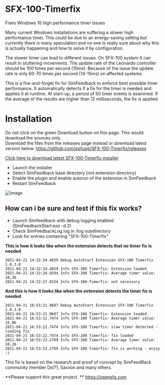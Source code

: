 # SFX-100-Timerfix
Fixes Windows 10 high performance timer issues

Many current Windows installations are suffering a slower high performance timer. This could be due to an energy-saving setting but currently there is many speculation and no one is really sure about why this is actually happening and how to solve it by configuration. 

The slower timer can lead to different issues. 
On SFX-100 system it can result in stuttering movements.
The update rate of the Leonardo controller should be 100 times per second (10ms). 
Because of the issue the update rate is only 60-70 times per second (14-15ms) on affected systems.

This is a fire-and-forget fix for SimFeedback to enforce best possible timer performance. 
It automatically detects if a fix for the timer is needed and applies it at runtime.
At start-up, a period of 50 timer events is examined. If the average of the results are higher than 12 milliseconds, the fix is applied.


# Installation  
Do not click on the green Download button on this page. This would download the sources only.  
Download the files from the releases page instead or download latest version below. 
https://github.com/ashupp/SFX-100-Timerfix/releases

[Click here to download latest SFX-100-Timerfix installer](https://github.com/ashupp/SFX-100-Timerfix/releases/latest/download/SFX-100-Timerfix-Setup.exe)


- Launch the installer
- Select SimFeedback base directory (not extension directory)
- Enable the plugin and enable autorun of the extension in SimFeedback
- Restart SimFeedback

![image](https://user-images.githubusercontent.com/1867828/115565650-d6b88b00-a2b9-11eb-9a04-24d6a345d4df.png)


## How can i be sure and test if this fix works?
- Launch Simfeedback with debug logging enabled (SimFeedbackStart.exe -d 2)
- Check SimFeedbackLog.log in /log subdirectory 
- Look for entries containing "SFX-100-Timerfix"

**This is how it looks like when the extension detects that no timer fix is needed**
```
2021-04-21 14:32:24.4039 Debug AutoStart Extension SFX-100 Timerfix 1.0.3.0
2021-04-21 14:32:24.4039 Info SFX-100 Timerfix: Extension loaded  
2021-04-21 14:32:24.9294 Info SFX-100 Timerfix: Average timer value: 10,36  
2021-04-21 14:32:27.0154 Info SFX-100-Timerfix: not necessary  
```

**And this is how it looks like when the extension detects the timer fix is needed**
```
2021-04-21 16:53:21.9687 Debug AutoStart Extension SFX-100 Timerfix 1.0.3.0
2021-04-21 16:53:21.9687 Info SFX-100 Timerfix: Extension loaded
2021-04-21 16:53:22.7474 Info SFX-100 Timerfix: Average timer value: 15,06
2021-04-21 16:53:22.7474 Info SFX-100 Timerfix: slow timer detected - loading fix
2021-04-21 16:53:22.7474 Info SFX-100 Timerfix: fix loaded
2021-04-21 16:53:23.2769 Info SFX-100 Timerfix: Average timer value: 10,26
2021-04-21 16:53:23.2769 Info SFX-100 Timerfix: fix is working - enjoy :)
```


This fix is based on the research and proof of concept by SimFeedBack community member Dsl71, Saxxon and many others.

**Please support this great project. **
https://opensfx.com
